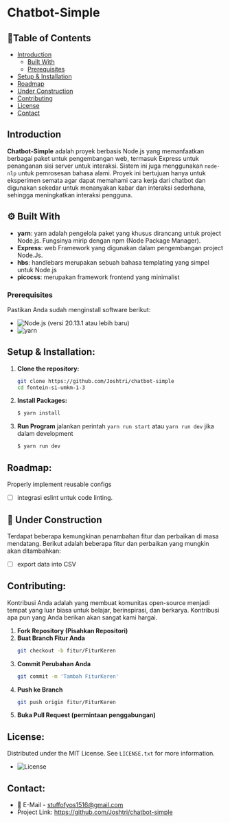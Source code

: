 # Chatbot-Simple
## 📕Table of Contents

- [Introduction](#introduction)
    - [Built With](#%EF%B8%8F--built-with)
    - [Prerequisites](#prerequisites)
- [Setup & Installation](#setup--installation)
- [Roadmap](#roadmap)
- [Under Construction](#under-construction)
- [Contributing](#contributing)
- [License](#license)
- [Contact](#contact)

## Introduction

**Chatbot-Simple** adalah proyek berbasis Node.js yang memanfaatkan berbagai paket untuk pengembangan web, termasuk Express untuk penanganan sisi server untuk interaksi. Sistem ini juga menggunakan `node-nlp` untuk pemrosesan bahasa alami. Proyek ini bertujuan hanya untuk eksperimen semata agar dapat memahami cara kerja dari chatbot dan digunakan sekedar untuk menanyakan kabar dan interaksi sederhana, sehingga meningkatkan interaksi pengguna.

## ⚙️  Built With

- **yarn**: yarn adalah pengelola paket yang khusus dirancang untuk project Node.js. Fungsinya mirip dengan npm (Node Package Manager).
- **Express**: web Framework yang digunakan dalam pengembangan project Node.Js.
- **hbs**: handlebars merupakan sebuah bahasa templating yang simpel untuk Node.js
- **picocss**: merupakan framework frontend yang minimalist

###  Prerequisites
Pastikan Anda sudah menginstall software berikut:
- ![Node.js](https://img.shields.io/badge/Node.js-20.13.1-green)  (versi 20.13.1 atau lebih baru)
- ![yarn](https://img.shields.io/badge/yarn-1.22.22-blue)
##  Setup & Installation:

1. **Clone the repository:**
   ```bash
   git clone https://github.com/Joshtri/chatbot-simple
   cd fontein-si-umkm-1-3
   
1. **Install Packages:**
   ```bash
   $ yarn install
   

4. **Run Program**
jalankan perintah `yarn run start` atau `yarn run dev` jika dalam development
   ```bash
   $ yarn run dev
   

## Roadmap:
Properly implement reusable configs
- [ ] integrasi eslint untuk code linting.
## 🚧 Under Construction
Terdapat beberapa kemungkinan penambahan fitur dan perbaikan di masa mendatang. Berikut adalah beberapa fitur dan perbaikan yang mungkin akan ditambahkan:
- [ ] export data into CSV
## Contributing:
Kontribusi Anda adalah yang membuat komunitas open-source menjadi tempat yang luar biasa untuk belajar, berinspirasi, dan berkarya. Kontribusi apa pun yang Anda berikan akan sangat kami hargai.

1. **Fork Repository (Pisahkan Repositori)**
2. **Buat Branch Fitur Anda**
   ```bash
   git checkout -b fitur/FiturKeren
3. **Commit Perubahan Anda**
   ```bash
   git commit -m 'Tambah FiturKeren'
3. **Push ke Branch**
   ```bash
   git push origin fitur/FiturKeren
3. **Buka Pull Request (permintaan penggabungan)**


## License:
Distributed under the MIT License. See `LICENSE.txt` for more information.
- ![License](https://img.shields.io/badge/License-MIT-yellow)

## Contact:
- 📧 E-Mail - stuffofyos1516@gmail.com
- Project Link: https://github.com/Joshtri/chatbot-simple
